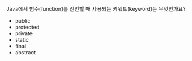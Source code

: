 Java에서 함수(function)를 선언할 때 사용되는 키워드(keyword)는 무엇인가요?
* public
* protected
* private
* static
* final
* abstract